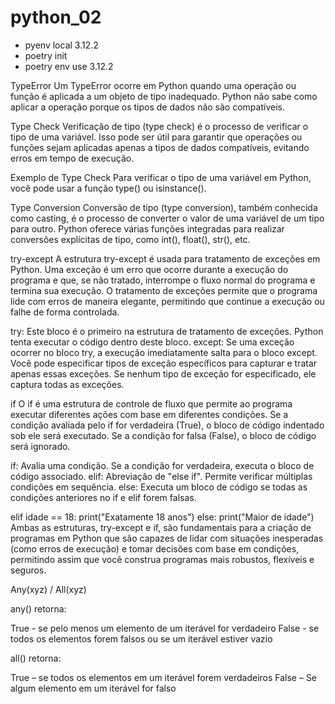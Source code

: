 # python_02

- pyenv local 3.12.2
- poetry init
- poetry env use 3.12.2

TypeError
Um TypeError ocorre em Python quando uma operação ou função é aplicada a um objeto de tipo inadequado. Python não sabe como aplicar a operação porque os tipos de dados não são compatíveis.

Type Check
Verificação de tipo (type check) é o processo de verificar o tipo de uma variável. Isso pode ser útil para garantir que operações ou funções sejam aplicadas apenas a tipos de dados compatíveis, evitando erros em tempo de execução.

Exemplo de Type Check
Para verificar o tipo de uma variável em Python, você pode usar a função type() ou isinstance().

Type Conversion
Conversão de tipo (type conversion), também conhecida como casting, é o processo de converter o valor de uma variável de um tipo para outro. Python oferece várias funções integradas para realizar conversões explícitas de tipo, como int(), float(), str(), etc.

try-except
A estrutura try-except é usada para tratamento de exceções em Python. Uma exceção é um erro que ocorre durante a execução do programa e que, se não tratado, interrompe o fluxo normal do programa e termina sua execução. O tratamento de exceções permite que o programa lide com erros de maneira elegante, permitindo que continue a execução ou falhe de forma controlada.

try: Este bloco é o primeiro na estrutura de tratamento de exceções. Python tenta executar o código dentro deste bloco.
except: Se uma exceção ocorrer no bloco try, a execução imediatamente salta para o bloco except. Você pode especificar tipos de exceção específicos para capturar e tratar apenas essas exceções. Se nenhum tipo de exceção for especificado, ele captura todas as exceções.

if
O if é uma estrutura de controle de fluxo que permite ao programa executar diferentes ações com base em diferentes condições. Se a condição avaliada pelo if for verdadeira (True), o bloco de código indentado sob ele será executado. Se a condição for falsa (False), o bloco de código será ignorado.

if: Avalia uma condição. Se a condição for verdadeira, executa o bloco de código associado.
elif: Abreviação de "else if". Permite verificar múltiplas condições em sequência.
else: Executa um bloco de código se todas as condições anteriores no if e elif forem falsas.

elif idade == 18:
    print("Exatamente 18 anos")
else:
    print("Maior de idade")
Ambas as estruturas, try-except e if, são fundamentais para a criação de programas em Python que são capazes de lidar com situações inesperadas (como erros de execução) e tomar decisões com base em condições, permitindo assim que você construa programas mais robustos, flexíveis e seguros.

Any(xyz) / All(xyz)

any() retorna:

True - se pelo menos um elemento de um iterável for verdadeiro
False - se todos os elementos forem falsos ou se um iterável estiver vazio

all() retorna:

True – se todos os elementos em um iterável forem verdadeiros
False – Se algum elemento em um iterável for falso
